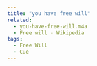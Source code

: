 ```yaml
---
title: "you have free will"
related:
  - you-have-free-will.m4a
  - Free will - Wikipedia
tags:
  - Free Will
  - Cue
---
```


